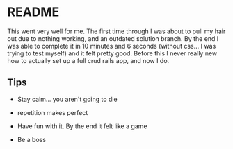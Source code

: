 # README

This went very well for me. The first time through I was about to pull my hair out due to nothing working, and an outdated solution branch. By the end I was able to complete it in 10 minutes and 6 seconds (without css... I was trying to test myself) and it felt pretty good. Before this I never really new how to actually set up a full crud rails app, and now I do.


## Tips
* Stay calm... you aren't going to die

* repetition makes perfect

* Have fun with it. By the end it felt like a game

* Be a boss
